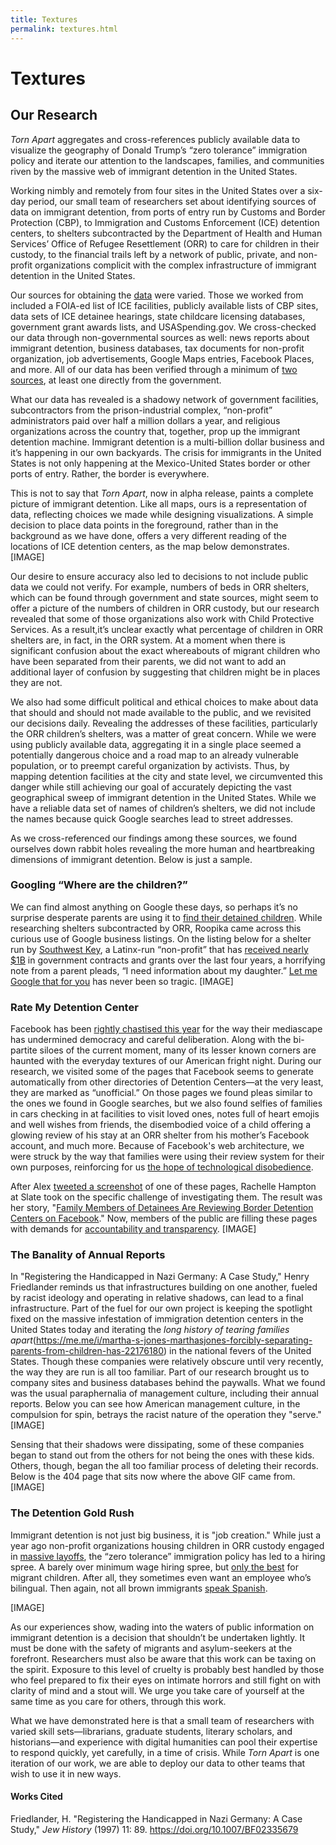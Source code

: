 ```yaml
---
title: Textures
permalink: textures.html
---
```


# Textures

## Our Research

*Torn Apart* aggregates and cross-references publicly available data to visualize the geography of Donald Trump’s “zero tolerance” immigration policy and iterate our attention to the landscapes, families, and communities riven by the massive web of immigrant detention in the United States.

Working nimbly and remotely from four sites in the United States over a six-day period, our small team of researchers set about identifying sources of data on immigrant detention, from ports of entry run by Customs and Border Protection (CBP), to Immigration and Customs Enforcement (ICE) detention centers, to shelters subcontracted by the Department of Health and Human Services’ Office of Refugee Resettlement (ORR) to care for children in their custody, to the financial trails left by a network of public, private, and non-profit organizations complicit with the complex infrastructure of immigrant detention in the United States. 

Our sources for obtaining the [data](http://xpmethod.plaintext.in/torn-apart/credits.html) were varied. Those we worked from included a FOIA-ed list of ICE facilities, publicly available lists of CBP sites, data sets of ICE detainee hearings, state childcare licensing databases, government grant awards lists, and USASpending.gov. We cross-checked our data through non-governmental sources as well: news reports about immigrant detention, business databases, tax documents for non-profit organization, job advertisements, Google Maps entries, Facebook Places, and more. All of our data has been verified through a minimum of [two sources](http://xpmethod.plaintext.in/torn-apart/bibliography.html), at least one directly from the government. 

What our data has revealed is a shadowy network of government facilities, subcontractors from the prison-industrial complex, “non-profit” administrators paid over half a million dollars a year, and religious organizations across the country that, together, prop up the immigrant detention machine. Immigrant detention is a multi-billion dollar business and it’s happening in our own backyards. The crisis for immigrants in the United States is not only happening at the Mexico-United States border or other ports of entry. Rather, the border is everywhere. 

This is not to say that *Torn Apart*, now in alpha release, paints a complete picture of immigrant detention. Like all maps, ours is a representation of data, reflecting choices we made while designing visualizations. A simple decision to place data points in the foreground, rather than in the background as we have done, offers a very different reading of the locations of ICE detention centers, as the map below demonstrates.
[IMAGE]

Our desire to ensure accuracy also led to decisions to not include public data we could not verify. For example, numbers of beds in ORR shelters, which can be found through government and state sources, might seem to offer a picture of the numbers of children in ORR custody, but our research revealed that some of those organizations also work with Child Protective Services. As a result,it’s unclear exactly what percentage of children in ORR shelters are, in fact, in the ORR system. At a moment when there is significant confusion about the exact whereabouts of migrant children who have been separated from their parents, we did not want to add an additional layer of confusion by suggesting that children might be in places they are not.   

We also had some difficult political and ethical choices to make about data that should and should not made available to the public, and we revisited our decisions daily. Revealing the addresses of these facilities, particularly the ORR children’s shelters, was a matter of great concern. While we were using publicly available data, aggregating it in a single place seemed a potentially dangerous choice and a road map to an already vulnerable population, or to preempt careful organization by activists. Thus, by mapping detention facilities at the city and state level, we circumvented this danger while still achieving our goal of accurately depicting the vast geographical sweep of immigrant detention in the United States. While we have a reliable data set of names of children’s shelters, we did not include the names because quick Google searches lead to street addresses.

As we cross-referenced our findings among these sources, we found ourselves down rabbit holes revealing the more human and heartbreaking dimensions of immigrant detention. Below is just a sample.


### Googling “Where are the children?”

We can find almost anything on Google these days, so perhaps it’s no surprise desperate parents are using it to [find their detained children](https://www.vice.com/en_us/article/435mqd/how-charities-are-trying-to-reunite-separated-immigrant-families). While researching shelters subcontracted by ORR, Roopika came across this curious use of Google business listings. On the listing below for a shelter run by [Southwest Key](http://www.swkey.org), a Latinx-run “non-profit” that has [received nearly $1B](https://www.usaspending.gov/#/search/281d94b393e15b6a0caf31afd04d1261) in government contracts and grants over the last four years, a horrifying note from a parent pleads, “I need information about my daughter.” [Let me Google that for you](http://lmgtfy.com/?q=where+is+my+detained+child%3F) has never been so tragic. 
[IMAGE]

### Rate My Detention Center

Facebook has been [rightly chastised this year](https://www.amazon.com/Antisocial-Media-Disconnects-Undermines-Democracy/dp/0190841168) for the way their mediascape has undermined democracy and careful deliberation. Along with the bi-partite siloes of the current moment, many of its lesser known corners are haunted with the everyday textures of our American fright night. During our research, we visited some of the pages that Facebook seems to generate automatically from other directories of Detention Centers—at the very least, they are marked as “unofficial.” On those pages we found pleas similar to the ones we found in Google searches, but we also found selfies of families in cars checking in at facilities to visit loved ones, notes full of heart emojis and well wishes from friends, the disembodied voice of a child offering a glowing review of his stay at an ORR shelter from his mother’s Facebook account, and much more. Because of Facebook's web architecture, we were struck by the way that families were using their review system for their own purposes, reinforcing for us [the hope of technological disobedience](http://www.technologicaldisobedience.com/). 

After Alex [tweeted a screenshot](https://twitter.com/elotroalex/status/1008896200869908481) of one of these pages, Rachelle Hampton at Slate took on the specific challenge of investigating them. The result was her story, "[Family Members of Detainees Are Reviewing Border Detention Centers on Facebook](https://slate.com/human-interest/2018/06/detainees-family-members-are-reviewing-border-detention-centers-on-facebook-and-google.html)." Now, members of the public are filling these pages with demands for [accountability and transparency](https://www.facebook.com/pages/Southwest-Key-Programs/463839093693174). 
[IMAGE]


### The Banality of Annual Reports

In "Registering the Handicapped in Nazi Germany: A Case Study," Henry Friedlander reminds us that infrastructures building on one another, fueled by racist ideology and operating in relative shadows, can lead to a final infrastructure. Part of the fuel for our own project is keeping the spotlight fixed on the massive infestation of immigration detention centers in the United States today and iterating the *long history of tearing families apart*(https://me.me/i/martha-s-jones-marthasjones-forcibly-separating-parents-from-children-has-22176180) in the national fevers of the United States. Though these companies were relatively obscure until very recently, the way they are run is all too familiar. Part of our research brought us to company sites and business databases behind the paywalls. What we found was the usual paraphernalia of management culture, including their annual reports. Below you can see how American management culture, in the compulsion for spin, betrays the racist nature of the operation they "serve." 
[IMAGE]

Sensing that their shadows were dissipating, some of these companies began to stand out from the others for not being the ones with these kids. Others, though, began the all too familiar process of deleting their records. Below is the 404 page that sits now where the above GIF came from.
[IMAGE]


### The Detention Gold Rush

Immigrant detention is not just big business, it is "job creation." While just a year ago non-profit organizations housing children in ORR custody engaged in [massive layoffs](http://valleycentral.com/news/local/southwest-key-program-conducts-mass-layoffs-due-to-recent-decline-in-immigration), the “zero tolerance” immigration policy has led to a hiring spree. A barely over minimum wage hiring spree, but [only the best](https://www.texasmonthly.com/news/southwest-key-hired-child-case-manager-previously-arrested-child-pornography/) for migrant children. After all, they sometimes even want an employee who’s bilingual. Then again, not all brown immigrants [speak Spanish](https://twitter.com/minh81/status/1009892301433458688).  

[IMAGE]

As our experiences show, wading into the waters of public information on immigrant detention is a decision that shouldn’t be undertaken lightly. It must be done with the safety of migrants and asylum-seekers at the forefront. Researchers must also be aware that this work can be taxing on the spirit. Exposure to this level of cruelty is probably best handled by those who feel prepared to fix their eyes on intimate horrors and still fight on with clarity of mind and a stout will. We urge you take care of yourself at the same time as you care for others, through this work.

What we have demonstrated here is that a small team of researchers with varied skill sets—librarians, graduate students, literary scholars, and historians—and experience with digital humanities can pool their expertise to respond quickly, yet carefully, in a time of crisis. While *Torn Apart* is one iteration of our work, we are able to deploy our data to other teams that wish to use it in new ways. 

#### Works Cited

Friedlander, H. "Registering the Handicapped in Nazi Germany: A Case Study," *Jew History* (1997) 11: 89. https://doi.org/10.1007/BF02335679
